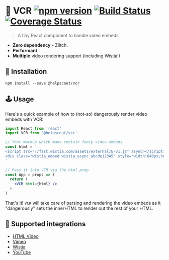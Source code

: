 # 📼 VCR [![npm version](https://badge.fury.io/js/%40helpscout%2Fvcr.svg)](https://badge.fury.io/js/%40helpscout%2Fvcr) [![Build Status](https://travis-ci.org/helpscout/vcr.svg?branch=master)](https://travis-ci.org/helpscout/vcr) [![Coverage Status](https://coveralls.io/repos/github/helpscout/vcr/badge.svg?branch=master)](https://coveralls.io/github/helpscout/vcr?branch=master)

> A tiny React component to handle video embeds

- **Zero dependency** - Ziltch.
- **Performant**
- **Multiple** video rendering support (including Wistia!)

## 🔧 Installation

```
npm install --save @helpscout/vcr
```

## 🕹 Usage

Here's a quick example of how to (not-so) dangerously render video embeds with VCR:

```jsx
import React from 'react'
import VCR from '@helpscout/vcr'

// Your markup which many contain fancy video embeds
const html = `
<script src="//fast.wistia.com/assets/external/E-v1.js" async></script>
<div class="wistia_embed wistia_async_abcde12345" style="width:640px;height:360px;"></div>
`

// Pass it into VCR via the html prop
const App = props => (
  return (
    <VCR html={html} />
  )
)
```

That's it! `VCR` will take care of parsing and rendering the video embeds as it "dangerously" sets the innerHTML to render out the rest of your HTML.

## 🙌 Supported integrations

- [HTML Video](https://developer.mozilla.org/en-US/docs/Web/HTML/Element/video)
- [Vimeo](https://help.vimeo.com/hc/en-us/articles/360000710167-Adjusting-the-size-of-the-embedded-player)
- [Wistia](https://wistia.com/support/developers/player-api)
- [YouTube](https://support.google.com/youtube/answer/171780?hl=en)
